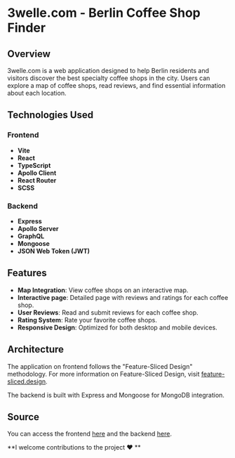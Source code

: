 # 3welle.com - Berlin Coffee Shop Finder

## Overview
3welle.com is a web application designed to help Berlin residents and visitors discover the best specialty coffee shops in the city. Users can explore a map of coffee shops, read reviews, and find essential information about each location.

## Technologies Used

### Frontend
- **Vite**
- **React**
- **TypeScript**
- **Apollo Client**
- **React Router**
- **SCSS**

### Backend
- **Express**
- **Apollo Server**
- **GraphQL**
- **Mongoose**
- **JSON Web Token (JWT)**

## Features
- **Map Integration**: View coffee shops on an interactive map.
- **Interactive page**: Detailed page with reviews and ratings for each coffee shop.
- **User Reviews**: Read and submit reviews for each coffee shop.
- **Rating System**: Rate your favorite coffee shops.
- **Responsive Design**: Optimized for both desktop and mobile devices.

## Architecture
The application on frontend follows the "Feature-Sliced Design" methodology. For more information on Feature-Sliced Design, visit [feature-sliced.design](https://feature-sliced.design/).

The backend is built with Express and Mongoose for MongoDB integration.


## Source
 You can access the frontend [here](https://github.com/mikhailyatsenko/coffemapberlin) and the backend [here](https://github.com/mikhailyatsenko/berlin-coffee-backend).


**I welcome contributions to the project ❤️ **
